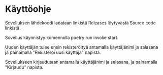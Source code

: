 # Käyttöohje

Sovelluksen lähdekoodi ladataan linkistä Releases löytyvästä Source code linkistä. 

Sovellus käynnistyy komennolla poetry run invoke start.

Uuden käyttäjän tulee ensin rekisteröityä antamalla käyttäjänimi ja salasana ja painamalla "Rekisteröi uusi käyttäjä" napista.

Sovellukseen kirjaudutaan antamalla käyttäjänimi ja salasana, ja painamalla "Kirjaudu" napista.



